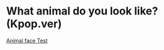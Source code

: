 # What animal do you look like? (Kpop.ver)


[Animal face Test](https://captain1014.github.io/animal_face/)
